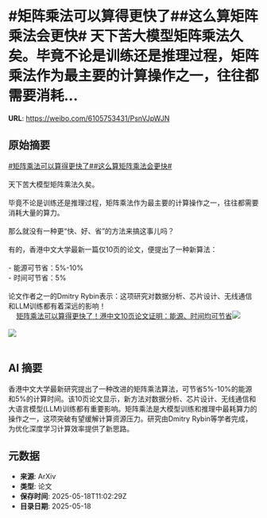 # #矩阵乘法可以算得更快了##这么算矩阵乘法会更快# 天下苦大模型矩阵乘法久矣。毕竟不论是训练还是推理过程，矩阵乘法作为最主要的计算操作之一，往往都需要消耗...

**URL**: https://weibo.com/6105753431/PsnVJpWJN

## 原始摘要

<a href="https://m.weibo.cn/search?containerid=231522type%3D1%26t%3D10%26q%3D%23%E7%9F%A9%E9%98%B5%E4%B9%98%E6%B3%95%E5%8F%AF%E4%BB%A5%E7%AE%97%E5%BE%97%E6%9B%B4%E5%BF%AB%E4%BA%86%23&amp;extparam=%23%E7%9F%A9%E9%98%B5%E4%B9%98%E6%B3%95%E5%8F%AF%E4%BB%A5%E7%AE%97%E5%BE%97%E6%9B%B4%E5%BF%AB%E4%BA%86%23" data-hide=""><span class="surl-text">#矩阵乘法可以算得更快了#</span></a><a href="https://m.weibo.cn/search?containerid=231522type%3D1%26t%3D10%26q%3D%23%E8%BF%99%E4%B9%88%E7%AE%97%E7%9F%A9%E9%98%B5%E4%B9%98%E6%B3%95%E4%BC%9A%E6%9B%B4%E5%BF%AB%23&amp;extparam=%23%E8%BF%99%E4%B9%88%E7%AE%97%E7%9F%A9%E9%98%B5%E4%B9%98%E6%B3%95%E4%BC%9A%E6%9B%B4%E5%BF%AB%23" data-hide=""><span class="surl-text">#这么算矩阵乘法会更快#</span></a> <br><br>天下苦大模型矩阵乘法久矣。<br><br>毕竟不论是训练还是推理过程，矩阵乘法作为最主要的计算操作之一，往往都需要消耗大量的算力。<br><br>那么就没有一种更“快、好、省”的方法来搞这事儿吗？<br><br>有的，香港中文大学最新一篇仅10页的论文，便提出了一种新算法：<br><br>- 能源可节省：5%-10%<br>- 时间可节省：5%<br><br>论文作者之一的Dmitry Rybin表示：这项研究对数据分析、芯片设计、无线通信和LLM训练都有着深远的影响！<br><a href="https://weibo.cn/sinaurl?u=https%3A%2F%2Fmp.weixin.qq.com%2Fs%2F_36cXvExUr0q3HFx4ohQrw" data-hide=""><span class="url-icon"><img style="width: 1rem;height: 1rem" src="https://h5.sinaimg.cn/upload/2015/09/25/3/timeline_card_small_web_default.png" referrerpolicy="no-referrer"></span><span class="surl-text">矩阵乘法可以算得更快了！港中文10页论文证明：能源、时间均可节省</span></a><img style="" src="https://tvax3.sinaimg.cn/large/006Fd7o3ly1i1jlpj8gpxj30u008njuo.jpg" referrerpolicy="no-referrer"><br><br><img style="" src="https://tvax1.sinaimg.cn/large/006Fd7o3ly1i1jlprq9cxj30u00s0n7l.jpg" referrerpolicy="no-referrer"><br><br>

## AI 摘要

香港中文大学最新研究提出了一种改进的矩阵乘法算法，可节省5%-10%的能源和5%的计算时间。该10页论文显示，新方法对数据分析、芯片设计、无线通信和大语言模型(LLM)训练都有重要影响。矩阵乘法是大模型训练和推理中最耗算力的操作之一，这项突破有望缓解计算资源压力。研究由Dmitry Rybin等学者完成，为优化深度学习计算效率提供了新思路。

## 元数据

- **来源**: ArXiv
- **类型**: 论文
- **保存时间**: 2025-05-18T11:02:29Z
- **目录日期**: 2025-05-18
